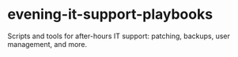 # evening-it-support-playbooks
Scripts and tools for after-hours IT support: patching, backups, user management, and more.
